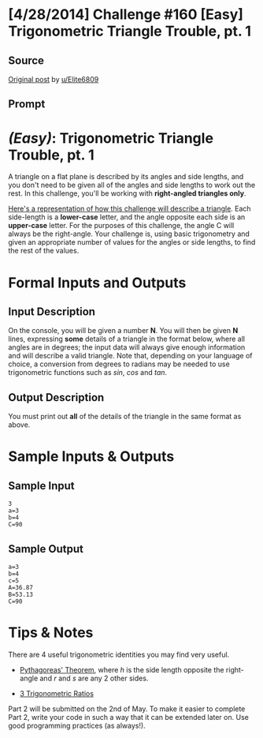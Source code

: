 # [4/28/2014] Challenge #160 [Easy] Trigonometric Triangle Trouble, pt. 1

## Source

[Original post](https://old.reddit.com/r/dailyprogrammer/comments/2451r5/4282014_challenge_160_easy_trigonometric_triangle/) by [u/Elite6809](https://old.reddit.com/user/Elite6809)

## Prompt

# [](#EasyIcon) _(Easy)_: Trigonometric Triangle Trouble, pt. 1

A triangle on a flat plane is described by its angles and side lengths, and you don't need to be given all of the angles and side lengths to work out the rest. In this challenge, you'll be working with **right-angled triangles only**.

[Here's a representation of how this challenge will describe a triangle](http://i.imgur.com/qtHozmc.png). Each side-length is a **lower-case** letter, and the angle opposite each side is an **upper-case** letter. For the purposes of this challenge, the angle C will always be the right-angle. Your challenge is, using basic trigonometry and given an appropriate number of values for the angles or side lengths, to find the rest of the values.

# Formal Inputs and Outputs

## Input Description

On the console, you will be given a number **N**. You will then be given **N** lines, expressing **some** details of a triangle in the format below, where all angles are in degrees; the input data will always give enough information and will describe a valid triangle. Note that, depending on your language of choice, a conversion from degrees to radians may be needed to use trigonometric functions such as *sin*, *cos* and *tan*.

## Output Description

You must print out **all** of the details of the triangle in the same format as above.

# Sample Inputs & Outputs

## Sample Input

	3
	a=3
	b=4
	C=90

## Sample Output

	a=3
	b=4
	c=5
	A=36.87
	B=53.13
	C=90

# Tips & Notes

There are 4 useful trigonometric identities you may find very useful.

* [Pythagoreas' Theorem](http://latex.codecogs.com/gif.latex?r%5E2&plus;s%5E2%3Dh%5E2), where *h* is the side length opposite the right-angle and *r* and *s* are any 2 other sides.

* [3 Trigonometric Ratios](http://simple.wikipedia.org/wiki/Trigonometry#Trigonometric_Ratios)

Part 2 will be submitted on the 2nd of May. To make it easier to complete Part 2, write your code in such a way that it can be extended later on. Use good programming practices (as always!).
